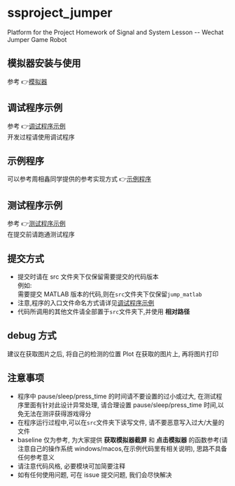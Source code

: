 # ssproject_jumper

Platform for the Project Homework of Signal and System Lesson -- Wechat Jumper Game Robot

## 模拟器安装与使用

参考 👉[模拟器](./dependency/README.md)

## 调试程序示例

参考 👉[调试程序示例](./src/README.md)  
开发过程请使用调试程序

## 示例程序

可以参考周相鑫同学提供的参考实现方式 👉[示例程序](./example/)

## 测试程序示例

参考 👉[测试程序示例](./test/README.md)  
在提交前请跑通测试程序

## 提交方式

- 提交时请在 src 文件夹下仅保留需要提交的代码版本  
  例如:  
  需要提交 MATLAB 版本的代码,则在`src`文件夹下仅保留`jump_matlab`
- 注意,程序的入口文件命名方式请详见[调试程序示例](./src/README.md)
- 代码所调用的其他文件请全部置于`src`文件夹下,并使用 **相对路径**

## debug 方式

建议在获取图片之后, 将自己的检测的位置 Plot 在获取的图片上, 再将图片打印

## 注意事项

- 程序中 pause/sleep/press_time 的时间请不要设置的过小或过大, 在测试程序里面有针对此设计异常处理, 请合理设置 pause/sleep/press_time 时间,以免无法在测评获得游戏得分
- 在程序运行过程中,可以在`src`文件夹下读写文件, 请不要恶意写入过大/大量的文件
- baseline 仅为参考, 为大家提供 **获取模拟器截屏** 和 **点击模拟器** 的函数参考(请注意自己的操作系统 windows/macos,在示例代码里有相关说明), 思路不具备任何参考意义
- 请注意代码风格, 必要模块可加简要注释
- 如有任何使用问题, 可在 issue 提交问题, 我们会尽快解决
